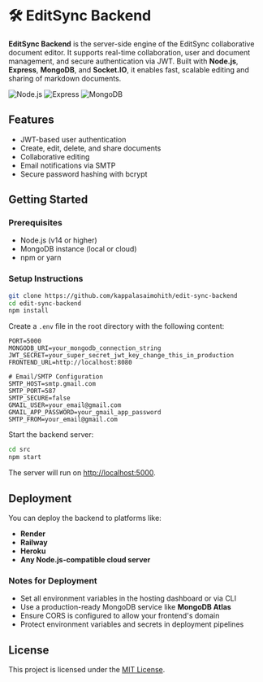 # 🛠️ EditSync Backend

**EditSync Backend** is the server-side engine of the EditSync collaborative document editor. It supports real-time collaboration, user and document management, and secure authentication via JWT. Built with **Node.js**, **Express**, **MongoDB**, and **Socket.IO**, it enables fast, scalable editing and sharing of markdown documents.

![Node.js](https://img.shields.io/badge/Node.js-14+-green?logo=node.js)
![Express](https://img.shields.io/badge/Express.js-black?logo=express)
![MongoDB](https://img.shields.io/badge/MongoDB-%20-green?logo=mongodb)

## Features

- JWT-based user authentication
- Create, edit, delete, and share documents
- Collaborative editing
- Email notifications via SMTP
- Secure password hashing with bcrypt

## Getting Started

### Prerequisites

- Node.js (v14 or higher)
- MongoDB instance (local or cloud)
- npm or yarn

### Setup Instructions

```bash
git clone https://github.com/kappalasaimohith/edit-sync-backend
cd edit-sync-backend
npm install
````

Create a `.env` file in the root directory with the following content:

```env
PORT=5000
MONGODB_URI=your_mongodb_connection_string
JWT_SECRET=your_super_secret_jwt_key_change_this_in_production
FRONTEND_URL=http://localhost:8080

# Email/SMTP Configuration
SMTP_HOST=smtp.gmail.com
SMTP_PORT=587
SMTP_SECURE=false
GMAIL_USER=your_email@gmail.com
GMAIL_APP_PASSWORD=your_gmail_app_password
SMTP_FROM=your_email@gmail.com
```

Start the backend server:

```bash
cd src
npm start
```

The server will run on [http://localhost:5000](http://localhost:5000).

## Deployment

You can deploy the backend to platforms like:

* **Render**
* **Railway**
* **Heroku**
* **Any Node.js-compatible cloud server**

### Notes for Deployment

* Set all environment variables in the hosting dashboard or via CLI
* Use a production-ready MongoDB service like **MongoDB Atlas**
* Ensure CORS is configured to allow your frontend's domain
* Protect environment variables and secrets in deployment pipelines

## License

This project is licensed under the [MIT License](LICENSE).
